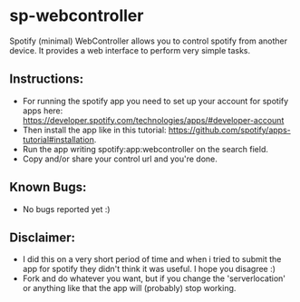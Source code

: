 sp-webcontroller
================

Spotify (minimal) WebController allows you to control spotify from another device. It provides a web interface to perform very simple tasks.

Instructions:
-------------

* For running the spotify app you need to set up your account for spotify apps here: https://developer.spotify.com/technologies/apps/#developer-account
* Then install the app like in this tutorial: https://github.com/spotify/apps-tutorial#installation.
* Run the app writing spotify:app:webcontroller on the search field.
* Copy and/or share your control url and you're done.

Known Bugs:
-------------
* No bugs reported yet :)

Disclaimer:
-------------
* I did this on a very short period of time and when i tried to submit the app for spotify they didn't think it was useful. I hope you disagree :)
* Fork and do whatever you want, but if you change the 'serverlocation' or anything like that the app will (probably) stop working.
